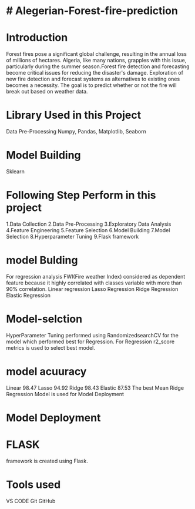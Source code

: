 # # Alegerian-Forest-fire-prediction

# Introduction

Forest fires pose a significant global challenge, resulting in the annual loss of millions of hectares. Algeria, like many nations, grapples with this issue, particularly during the summer season.Forest fire detection and forecasting become critical issues for reducing the disaster's damage. Exploration of new fire detection and forecast systems as alternatives to existing ones becomes a necessity. The goal is to predict whether or not the fire will break out based on weather data.

# Library Used in this Project
Data Pre-Processing
Numpy, Pandas, Matplotlib, Seaborn
# Model Building
Sklearn

# Following  Step Perform in this project
1.Data Collection
2.Data Pre-Processing
3.Exploratory Data Analysis
4.Feature Engineering
5.Feature Selection
6.Model Building
7.Model Selection
8.Hyperparameter Tuning
9.Flask framework



# model Bulding
For regression analysis FWI(Fire weather Index) considered as dependent feature because it highly correlated with classes variable with more than 90% correlation.
Linear regression
Lasso Regression
Ridge Regression
Elastic Regression

# Model-selction
HyperParameter Tuning performed using RandomizedsearchCV for the model which performed best for  Regression.
For Regression r2_score metrics is used to select best model.
# model           acuuracy
Linear              98.47
Lasso              94.92
Ridge              98.43
Elastic            87.53
The best Mean Ridge Regression Model is used for Model Deployment

# Model  Deployment
 # FLASK
 framework is created using Flask.




# Tools used
VS CODE 
Git 
GitHub  
